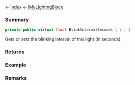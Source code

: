 ← [Index](Api-Index) ← [IMyLightingBlock](Sandbox.ModAPI.Ingame.IMyLightingBlock)

### Summary

```csharp
private public virtual float BlinkIntervalSeconds { ; ; }
```

Gets or sets the blinking interval of this light (in seconds).

### Returns

### Example

### Remarks

